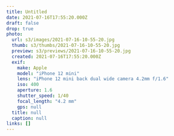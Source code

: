 ```yaml
---
title: Untitled
date: 2021-07-16T17:55:20.000Z
draft: false
drop: true
photo:
  url: s3/images/2021-07-16-10-55-20.jpg
  thumb: s3/thumbs/2021-07-16-10-55-20.jpg
  preview: s3/previews/2021-07-16-10-55-20.jpg
  created: 2021-07-16T17:55:20.000Z
  exif:
    make: Apple
    model: "iPhone 12 mini"
    lens: "iPhone 12 mini back dual wide camera 4.2mm f/1.6"
    iso: 400
    aperture: 1.6
    shutter_speed: 1/40
    focal_length: "4.2 mm"
    gps: null
  title: null
  caption: null
links: []
---
```

